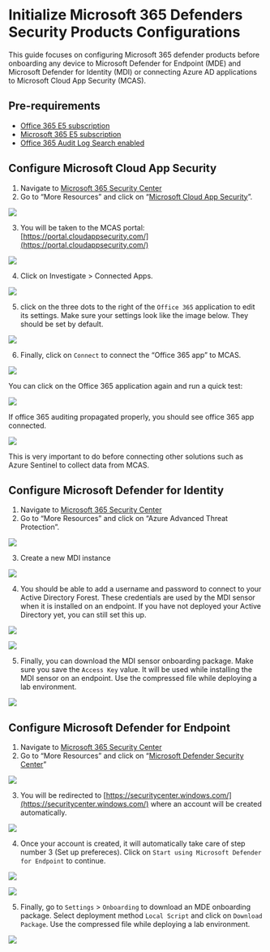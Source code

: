 # Initialize Microsoft 365 Defenders Security Products Configurations

This guide focuses on configuring Microsoft 365 defender products before onboarding any device to Microsoft Defender for Endpoint (MDE) and Microsoft Defender for Identity (MDI) or connecting Azure AD applications to Microsoft Cloud App Security (MCAS).

## Pre-requirements
* [Office 365 E5 subscription](startM365E5Trial.md)
* [Microsoft 365 E5 subscription](startM365E5Trial.md)
* [Office 365 Audit Log Search enabled](enableOffice365AuditLogSearch.md)

## Configure Microsoft Cloud App Security
1.	Navigate to [Microsoft 365 Security Center](https://security.microsoft.com/)
2.	Go to “More Resources” and click on “[Microsoft Cloud App Security](https://portal.cloudappsecurity.com/)”.

![](../resources/images/prepare/configureM365Defender/2021-05-05_01_m365_security_center_mcas.png)

3.	You will be taken to the MCAS portal: [https://portal.cloudappsecurity.com/](https://portal.cloudappsecurity.com/)  

![](../resources/images/prepare/configureM365Defender/2021-05-05_02_mcas_console.png)

4.	Click on Investigate > Connected Apps.

![](../resources/images/prepare/configureM365Defender/2021-05-05_03_mcas_connected_apps.png)

5.	click on the three dots to the right of the `Office 365` application to edit its settings. Make sure your settings look like the image below. They should be set by default.

![](../resources/images/prepare/configureM365Defender/2021-05-05_04_mcas_connect_office_365.png)

6.	Finally, click on `Connect` to connect the “Office 365 app” to MCAS.

![](../resources/images/prepare/configureM365Defender/2021-05-05_05_mcas_connect_office_365_done.png) 

You can click on the Office 365 application again and run a quick test:

![](../resources/images/prepare/configureM365Defender/2021-05-05_06_mcas_connect_office_365_test.png)

If office 365 auditing propagated properly, you should see office 365 app connected.

![](../resources/images/prepare/configureM365Defender/2021-05-05_07_mcas_connected_apps_check.png)

This is very important to do before connecting other solutions such as Azure Sentinel to collect data from MCAS.

## Configure Microsoft Defender for Identity
1.	Navigate to [Microsoft 365 Security Center](https://security.microsoft.com/)
2.	Go to “More Resources” and click on “Azure Advanced Threat Protection”.

![](../resources/images/prepare/configureM365Defender/2021-05-05_08_m365_security_center_mdi.png)

3.	Create a new MDI instance

![](../resources/images/prepare/configureM365Defender/2021-05-05_09_mdi_console.png)

4.	You should be able to add a username and password to connect to your Active Directory Forest. These credentials are used by the MDI sensor when it is installed on an endpoint. If you have not deployed your Active Directory yet, you can still set this up.

![](../resources/images/prepare/configureM365Defender/2021-05-05_10_mdi_onboard_wait.png)

![](../resources/images/prepare/configureM365Defender/2021-05-05_11_mdi_directory_services.png)

5. Finally, you can download the MDI sensor onboarding package. Make sure you save the `Access Key` value. It will be used while installing the MDI sensor on an endpoint. Use the compressed file while deploying a lab environment.

![](../resources/images/prepare/configureM365Defender/2021-05-05_12_mdi_sensors.png)

## Configure Microsoft Defender for Endpoint
1.	Navigate to [Microsoft 365 Security Center](https://security.microsoft.com/)
2.	Go to “More Resources” and click on “[Microsoft Defender Security Center](https://securitycenter.windows.com/)”

![](../resources/images/prepare/configureM365Defender/2021-05-05_13_m365_security_center_mde.png)  

3.	You will be redirected to [https://securitycenter.windows.com/](https://securitycenter.windows.com/)  where an account will be created automatically.

![](../resources/images/prepare/configureM365Defender/2021-05-05_14_mde_create_account.png)

4.	Once your account is created, it will automatically take care of step number 3 (Set up prefereces). Click on `Start using Microsoft Defender for Endpoint` to continue.

![](../resources/images/prepare/configureM365Defender/2021-05-05_15_mde_start_using_mde.png)

![](../resources/images/prepare/configureM365Defender/2021-05-05_16_mde_onboard_endpoints_wait.png)

5. Finally, go to `Settings` > `Onboarding` to download an MDE onboarding package. Select deployment method `Local Script` and click on `Download Package`. Use the compressed file while deploying a lab environment.

![](../resources/images/prepare/configureM365Defender/2021-05-05_17_mde_onboarding_package.png)